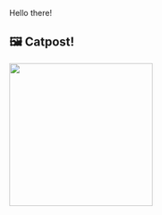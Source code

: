 Hello there!



## 🖼️ Catpost!

<sub>
    <img src="https://cdn2.thecatapi.com/images/8rj.jpg" height="256">
</sub>

